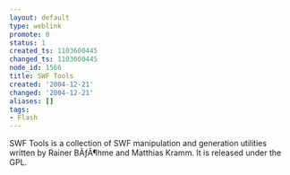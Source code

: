 ```yaml
---
layout: default
type: weblink
promote: 0
status: 1
created_ts: 1103600445
changed_ts: 1103600445
node_id: 1566
title: SWF Tools
created: '2004-12-21'
changed: '2004-12-21'
aliases: []
tags:
- Flash
---
```

SWF Tools is a collection of SWF manipulation and generation utilities written by Rainer BÃƒÂ¶hme and Matthias Kramm. It is released under the GPL. 
